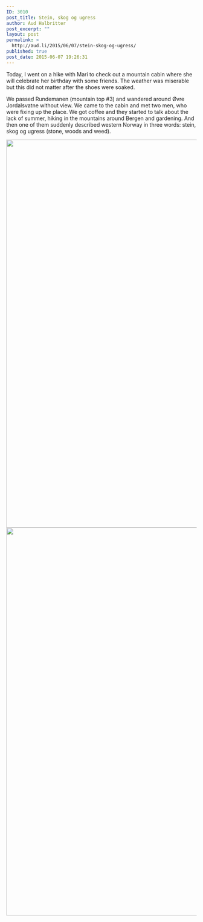 ```yaml
---
ID: 3010
post_title: Stein, skog og ugress
author: Aud Halbritter
post_excerpt: ""
layout: post
permalink: >
  http://aud.li/2015/06/07/stein-skog-og-ugress/
published: true
post_date: 2015-06-07 19:26:31
---
```

Today, I went on a hike with Mari to check out a mountain cabin where she will celebrate her birthday with some friends. The weather was miserable but this did not matter after the shoes were soaked.

We passed Rundemanen (mountain top #3) and wandered around Øvre Jordalsvatne without view. We came to the cabin and met two men, who were fixing up the place. We got coffee and they started to talk about the lack of summer, hiking in the mountains around Bergen and gardening. And then one of them suddenly described western Norway in three words: stein, skog og ugress (stone, woods and weed).

<a href="http://aud.li/wp-content/uploads/2015/06/IMG_0267.jpg"><img class="size-large" title="" src="http://aud.li/wp-content/uploads/2015/06/IMG_0267.jpg" alt="" width="1365" height="1024" /></a>
<a href="http://aud.li/wp-content/uploads/2015/06/IMG_0265.jpg"><img class="size-large" title="" src="http://aud.li/wp-content/uploads/2015/06/IMG_0265.jpg" alt="" width="768" height="1024" /></a>